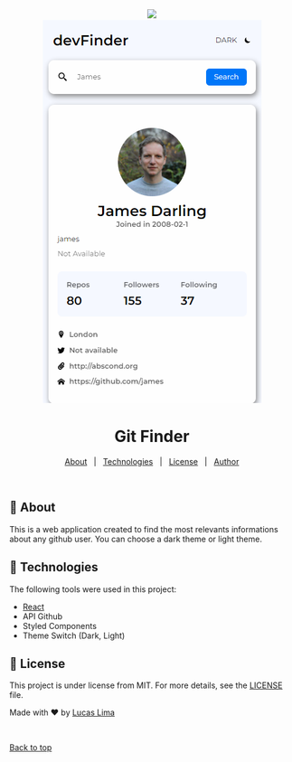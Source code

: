<div align="center" id="top"> 
  <img src="./desktop.png alt="Desktop Version" />
</div>

<div align="center" id="top"> 
  <img src="./mobileLight.png" alt="Mobile version" />
</div>

<h1 align="center">Git Finder</h1>

<p align="center">
  <a href="#dart-about">About</a> &#xa0; | &#xa0; 
  <a href="#rocket-technologies">Technologies</a> &#xa0; | &#xa0;
  <a href="#memo-license">License</a> &#xa0; | &#xa0;
  <a href="https://github.com/LuKezLima" target="_blank">Author</a>
</p>

<br>

## :dart: About ##

This is a web application created to find the most relevants informations about any github user.
You can choose a dark theme or light theme. 

## :rocket: Technologies ##

The following tools were used in this project:


- [React](https://pt-br.reactjs.org/)
- API Github
- Styled Components
- Theme Switch (Dark, Light)

## :memo: License ##

This project is under license from MIT. For more details, see the [LICENSE](LICENSE.md) file.


Made with :heart: by <a href="https://github.com/LuKezLima" target="_blank">Lucas Lima</a>

&#xa0;

<a href="#top">Back to top</a>
